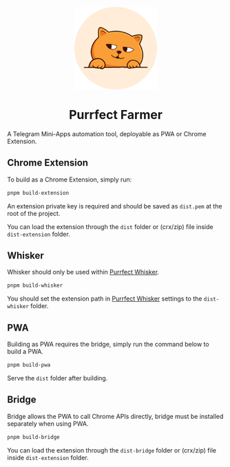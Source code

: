 <p align="center"><a href="https://t.me/purrfect_community" target="_blank"><img src="public/icon.png" width="192" alt="Purrfect Logo"></a></p>

<h1 align="center">Purrfect Farmer</h1>

A Telegram Mini-Apps automation tool, deployable as PWA or Chrome Extension.

## Chrome Extension

To build as a Chrome Extension, simply run:

```bash
pnpm build-extension
```

An extension private key is required and should be saved as `dist.pem` at the root of the project.

You can load the extension through the `dist` folder or (crx/zip) file inside `dist-extension` folder.

## Whisker

Whisker should only be used within [Purrfect Whisker](https://github.com/purrfect-farmer/purrfect-whiskers).

```bash
pnpm build-whisker
```

You should set the extension path in [Purrfect Whisker](https://github.com/purrfect-farmer/purrfect-whiskers) settings to the `dist-whisker` folder.

## PWA

Building as PWA requires the bridge, simply run the command below to build a PWA.

```bash
pnpm build-pwa
```

Serve the `dist` folder after building.

## Bridge

Bridge allows the PWA to call Chrome APIs directly, bridge must be installed separately when using PWA. 

```bash
pnpm build-bridge
```

You can load the extension through the `dist-bridge` folder or (crx/zip) file inside `dist-extension` folder.